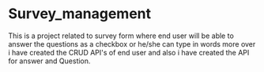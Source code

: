 # Survey_management
This is a project related to survey form where end user will be able to answer the questions as a checkbox or he/she can type in words more over i have created the CRUD API's of end user and also i have created the API for answer and Question.
